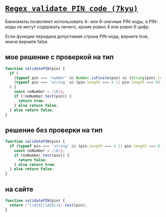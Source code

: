 # [`Regex validate PIN code (7kyu)`](../index.md)

Банкоматы позволяют использовать 4- или 6-значные PIN-коды, а PIN-коды не могут содержать ничего, кроме ровно 4 или ровно 6 цифр.

Если функции передана допустимая строка PIN-кода, верните true, иначе верните false.

## мое решение c проверкой на тип

```js
function validatePIN(pin) {
  if (
    (typeof pin === 'number' && Number.isFinite(pin) && (String(pin).length === 4 || String(pin).length === 6)) ||
    (typeof pin === 'string' && (pin.length === 4 || pin.length === 6))
  ) {
    const noNumber = /\D/g;
    if (!noNumber.test(pin)) {
      return true;
    } else return false;
  } else return false;
}
```

## решение без проверки на тип

```js
function validatePIN(pin) {
  if (typeof pin === 'string' && (pin.length === 4 || pin.length === 6)) {
    const noNumber = /\D/g;
    if (noNumber.test(pin)) {
      return false;
    } else return true;
  } else return false;
}
```

## на сайте

```js
function validatePIN(pin) {
  return /^(\d{4}|\d{6})$/.test(pin);
}
```
